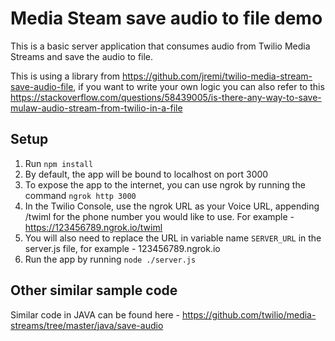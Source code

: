 # Media Steam save audio to file demo

This is a basic server application that consumes audio from Twilio Media Streams and save the audio to file.

This is using a library from https://github.com/jremi/twilio-media-stream-save-audio-file, if you want to write your own logic you can also refer to this https://stackoverflow.com/questions/58439005/is-there-any-way-to-save-mulaw-audio-stream-from-twilio-in-a-file


## Setup

1. Run `npm install`
2. By default, the app will be bound to localhost on port 3000
3. To expose the app to the internet, you can use ngrok by running the command `ngrok http 3000`
4. In the Twilio Console, use the ngrok URL as your Voice URL, appending /twiml for the phone number you would like to use. For example - https://123456789.ngrok.io/twiml
5. You will also need to replace the URL in variable name `SERVER_URL` in the server.js file, for example - 123456789.ngrok.io
6. Run the app by running `node ./server.js`


## Other similar sample code
Similar code in JAVA can be found here - https://github.com/twilio/media-streams/tree/master/java/save-audio
